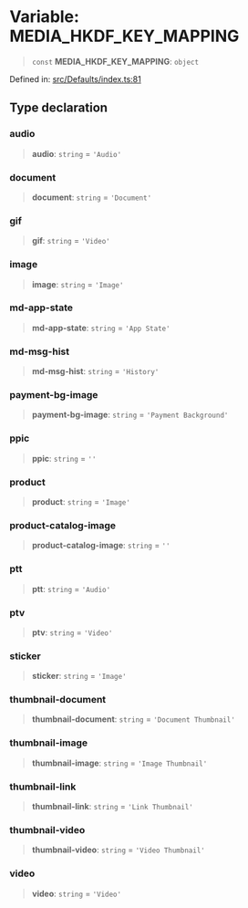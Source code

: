 # Variable: MEDIA\_HKDF\_KEY\_MAPPING

> `const` **MEDIA\_HKDF\_KEY\_MAPPING**: `object`

Defined in: [src/Defaults/index.ts:81](https://github.com/Fokusdotid/bail/blob/82f46c566476ac566bfd781dede14412fcdfb787/src/Defaults/index.ts#L81)

## Type declaration

### audio

> **audio**: `string` = `'Audio'`

### document

> **document**: `string` = `'Document'`

### gif

> **gif**: `string` = `'Video'`

### image

> **image**: `string` = `'Image'`

### md-app-state

> **md-app-state**: `string` = `'App State'`

### md-msg-hist

> **md-msg-hist**: `string` = `'History'`

### payment-bg-image

> **payment-bg-image**: `string` = `'Payment Background'`

### ppic

> **ppic**: `string` = `''`

### product

> **product**: `string` = `'Image'`

### product-catalog-image

> **product-catalog-image**: `string` = `''`

### ptt

> **ptt**: `string` = `'Audio'`

### ptv

> **ptv**: `string` = `'Video'`

### sticker

> **sticker**: `string` = `'Image'`

### thumbnail-document

> **thumbnail-document**: `string` = `'Document Thumbnail'`

### thumbnail-image

> **thumbnail-image**: `string` = `'Image Thumbnail'`

### thumbnail-link

> **thumbnail-link**: `string` = `'Link Thumbnail'`

### thumbnail-video

> **thumbnail-video**: `string` = `'Video Thumbnail'`

### video

> **video**: `string` = `'Video'`
